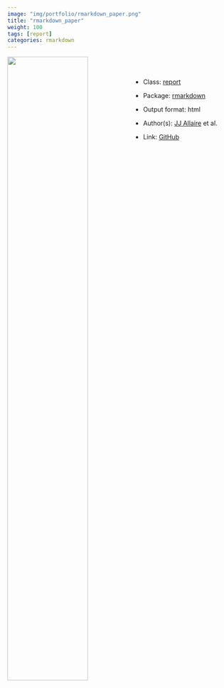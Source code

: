 ```yaml
---
image: "img/portfolio/rmarkdown_paper.png"
title: "rmarkdown_paper"
weight: 100
tags: [report]
categories: rmarkdown
---
```




<!--more-->

<p><a href="../../img/portfolio/rmarkdown_paper.png"><img class = "jf-image-shadow" src="../../img/portfolio/rmarkdown_paper.png" width="60%"  align="left"></a></p>

<br><br>

- Class: [report](../../tags/report)
- Package: [rmarkdown](rmarkdown)
- Output format: html

- Author(s): [JJ Allaire](https://github.com/jjallaire) et al.
- Link: [GitHub](https://github.com/rstudio/rmarkdown)


